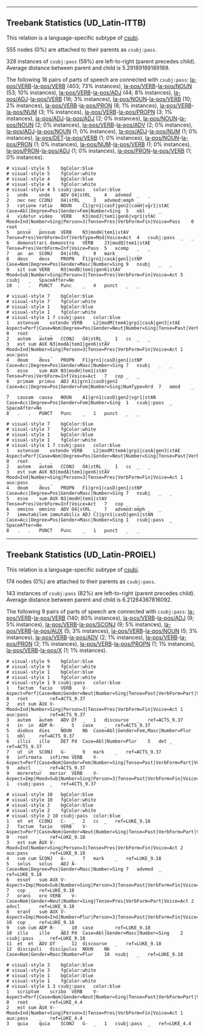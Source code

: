 

--------------------------------------------------------------------------------

## Treebank Statistics (UD_Latin-ITTB)

This relation is a language-specific subtype of [csubj]().

555 nodes (0%) are attached to their parents as `csubj:pass`.

328 instances of `csubj:pass` (59%) are left-to-right (parent precedes child).
Average distance between parent and child is 5.29189189189189.

The following 18 pairs of parts of speech are connected with `csubj:pass`: [la-pos/VERB]()-[la-pos/VERB]() (403; 73% instances), [la-pos/VERB]()-[la-pos/NOUN]() (53; 10% instances), [la-pos/VERB]()-[la-pos/ADJ]() (44; 8% instances), [la-pos/ADJ]()-[la-pos/VERB]() (18; 3% instances), [la-pos/NOUN]()-[la-pos/VERB]() (10; 2% instances), [la-pos/VERB]()-[la-pos/PRON]() (8; 1% instances), [la-pos/VERB]()-[la-pos/NUM]() (3; 1% instances), [la-pos/VERB]()-[la-pos/PROPN]() (3; 1% instances), [la-pos/ADJ]()-[la-pos/ADJ]() (2; 0% instances), [la-pos/NOUN]()-[la-pos/NOUN]() (2; 0% instances), [la-pos/VERB]()-[la-pos/ADV]() (2; 0% instances), [la-pos/ADJ]()-[la-pos/NOUN]() (1; 0% instances), [la-pos/ADJ]()-[la-pos/NUM]() (1; 0% instances), [la-pos/DET]()-[la-pos/VERB]() (1; 0% instances), [la-pos/NOUN]()-[la-pos/PRON]() (1; 0% instances), [la-pos/NUM]()-[la-pos/VERB]() (1; 0% instances), [la-pos/PRON]()-[la-pos/ADJ]() (1; 0% instances), [la-pos/PRON]()-[la-pos/VERB]() (1; 0% instances).


~~~ conllu
# visual-style 5	bgColor:blue
# visual-style 5	fgColor:white
# visual-style 4	bgColor:blue
# visual-style 4	fgColor:white
# visual-style 4 5 csubj:pass	color:blue
1	unde	unde	ADV	O4|stRL	_	4	advmod	_	_
2	nec	nec	CCONJ	O4|stRL	_	3	advmod:emph	_	_
3	ratione	ratio	NOUN	C1|grn1|casF|gen2|comH|vgr1|stAC	Case=Abl|Degree=Pos|Gender=Fem|Number=Sing	5	obl	_	_
4	videtur	video	VERB	K3|modJ|tem1|gen6|vgr1|stAC	Mood=Ind|Number=Sing|Person=3|Tense=Pres|VerbForm=Fin|Voice=Pass	0	root	_	_
5	posse	possum	VERB	N3|modH|tem1|stAV	Tense=Pres|VerbForm=Inf|VerbType=Mod|Voice=Act	4	csubj:pass	_	_
6	demonstrari	demonstro	VERB	J3|modQ|tem1|stAE	Tense=Pres|VerbForm=Inf|Voice=Pass	5	xcomp	_	_
7	an	an	SCONJ	O4|stRL	_	9	mark	_	_
8	deus	deus	PROPN	F1|grn1|casA|gen1|stNP	Case=Nom|Degree=Pos|Gender=Masc|Number=Sing	9	nsubj	_	_
9	sit	sum	VERB	N3|modB|tem1|gen6|stAV	Mood=Sub|Number=Sing|Person=3|Tense=Pres|VerbForm=Fin|Voice=Act	5	csubj	_	SpaceAfter=No
10	.	.	PUNCT	Punc	_	4	punct	_	_

~~~


~~~ conllu
# visual-style 7	bgColor:blue
# visual-style 7	fgColor:white
# visual-style 1	bgColor:blue
# visual-style 1	fgColor:white
# visual-style 1 7 csubj:pass	color:blue
1	ostensum	ostendo	VERB	L2|modM|tem4|grp1|casA|gen3|stAE	Aspect=Perf|Case=Nom|Degree=Pos|Gender=Neut|Number=Sing|Tense=Past|VerbForm=Part|Voice=Pass	0	root	_	_
2	autem	autem	CCONJ	O4|stRL	_	1	cc	_	_
3	est	sum	AUX	N3|modA|tem1|gen6|stAV	Mood=Ind|Number=Sing|Person=3|Tense=Pres|VerbForm=Fin|Voice=Act	1	aux:pass	_	_
4	deum	deus	PROPN	F1|grn1|casD|gen1|stNP	Case=Acc|Degree=Pos|Gender=Masc|Number=Sing	7	nsubj	_	_
5	esse	sum	AUX	N3|modH|tem1|stAV	Tense=Pres|VerbForm=Inf|Voice=Act	7	cop	_	_
6	primam	primus	ADJ	A1|grn1|casD|gen2	Case=Acc|Degree=Pos|Gender=Fem|Number=Sing|NumType=Ord	7	amod	_	_
7	causam	causa	NOUN	A1|grn1|casD|gen2|vgr1|stAN	Case=Acc|Degree=Pos|Gender=Fem|Number=Sing	1	csubj:pass	_	SpaceAfter=No
8	.	.	PUNCT	Punc	_	1	punct	_	_

~~~


~~~ conllu
# visual-style 7	bgColor:blue
# visual-style 7	fgColor:white
# visual-style 1	bgColor:blue
# visual-style 1	fgColor:white
# visual-style 1 7 csubj:pass	color:blue
1	ostensum	ostendo	VERB	L2|modM|tem4|grp1|casA|gen3|stAE	Aspect=Perf|Case=Nom|Degree=Pos|Gender=Neut|Number=Sing|Tense=Past|VerbForm=Part|Voice=Pass	0	root	_	_
2	autem	autem	CCONJ	O4|stRL	_	1	cc	_	_
3	est	sum	AUX	N3|modA|tem1|gen6|stAV	Mood=Ind|Number=Sing|Person=3|Tense=Pres|VerbForm=Fin|Voice=Act	1	aux:pass	_	_
4	deum	deus	PROPN	F1|grn1|casD|gen1|stNP	Case=Acc|Degree=Pos|Gender=Masc|Number=Sing	7	nsubj	_	_
5	esse	sum	AUX	N3|modH|tem1|stAV	Tense=Pres|VerbForm=Inf|Voice=Act	7	cop	_	_
6	omnino	omnino	ADV	O4|stRL	_	7	advmod:emph	_	_
7	immutabilem	immutabilis	ADJ	C1|grn1|casD|gen1|stAN	Case=Acc|Degree=Pos|Gender=Masc|Number=Sing	1	csubj:pass	_	SpaceAfter=No
8	.	.	PUNCT	Punc	_	1	punct	_	_

~~~




--------------------------------------------------------------------------------

## Treebank Statistics (UD_Latin-PROIEL)

This relation is a language-specific subtype of [csubj]().

174 nodes (0%) are attached to their parents as `csubj:pass`.

143 instances of `csubj:pass` (82%) are left-to-right (parent precedes child).
Average distance between parent and child is 6.21264367816092.

The following 9 pairs of parts of speech are connected with `csubj:pass`: [la-pos/VERB]()-[la-pos/VERB]() (140; 80% instances), [la-pos/VERB]()-[la-pos/ADJ]() (9; 5% instances), [la-pos/VERB]()-[la-pos/SCONJ]() (9; 5% instances), [la-pos/VERB]()-[la-pos/AUX]() (5; 3% instances), [la-pos/VERB]()-[la-pos/NOUN]() (5; 3% instances), [la-pos/VERB]()-[la-pos/ADV]() (2; 1% instances), [la-pos/VERB]()-[la-pos/PRON]() (2; 1% instances), [la-pos/VERB]()-[la-pos/PROPN]() (1; 1% instances), [la-pos/VERB]()-[la-pos/X]() (1; 1% instances).


~~~ conllu
# visual-style 9	bgColor:blue
# visual-style 9	fgColor:white
# visual-style 1	bgColor:blue
# visual-style 1	fgColor:white
# visual-style 1 9 csubj:pass	color:blue
1	factum	facio	VERB	V-	Aspect=Perf|Case=Nom|Gender=Neut|Number=Sing|Tense=Past|VerbForm=Part|Voice=Pass	0	root	_	ref=ACTS_9.37
2	est	sum	AUX	V-	Mood=Ind|Number=Sing|Person=3|Tense=Pres|VerbForm=Fin|Voice=Act	1	aux:pass	_	ref=ACTS_9.37
3	autem	autem	ADV	Df	_	1	discourse	_	ref=ACTS_9.37
4	in	in	ADP	R-	_	5	case	_	ref=ACTS_9.37
5	diebus	dies	NOUN	Nb	Case=Abl|Gender=Fem,Masc|Number=Plur	1	obl	_	ref=ACTS_9.37
6	illis	ille	DET	Pd	Case=Abl|Number=Plur	5	det	_	ref=ACTS_9.37
7	ut	ut	SCONJ	G-	_	9	mark	_	ref=ACTS_9.37
8	infirmata	infirmo	VERB	V-	Aspect=Perf|Case=Nom|Gender=Fem|Number=Sing|Tense=Past|VerbForm=Part|Voice=Pass	9	advcl	_	ref=ACTS_9.37
9	moreretur	morior	VERB	V-	Aspect=Imp|Mood=Sub|Number=Sing|Person=3|Tense=Past|VerbForm=Fin|Voice=Pass	1	csubj:pass	_	ref=ACTS_9.37

~~~


~~~ conllu
# visual-style 10	bgColor:blue
# visual-style 10	fgColor:white
# visual-style 2	bgColor:blue
# visual-style 2	fgColor:white
# visual-style 2 10 csubj:pass	color:blue
1	et	et	CCONJ	C-	_	2	cc	_	ref=LUKE_9.18
2	factum	facio	VERB	V-	Aspect=Perf|Case=Nom|Gender=Neut|Number=Sing|Tense=Past|VerbForm=Part|Voice=Pass	0	root	_	ref=LUKE_9.18
3	est	sum	AUX	V-	Mood=Ind|Number=Sing|Person=3|Tense=Pres|VerbForm=Fin|Voice=Act	2	aux:pass	_	ref=LUKE_9.18
4	cum	cum	SCONJ	G-	_	7	mark	_	ref=LUKE_9.18
5	solus	solus	ADJ	A-	Case=Nom|Degree=Pos|Gender=Masc|Number=Sing	7	advmod	_	ref=LUKE_9.18
6	esset	sum	AUX	V-	Aspect=Imp|Mood=Sub|Number=Sing|Person=3|Tense=Past|VerbForm=Fin|Voice=Act	7	cop	_	ref=LUKE_9.18
7	orans	oro	VERB	V-	Case=Nom|Gender=Neut|Number=Sing|Tense=Pres|VerbForm=Part|Voice=Act	2	advcl	_	ref=LUKE_9.18
8	erant	sum	AUX	V-	Aspect=Imp|Mood=Ind|Number=Plur|Person=3|Tense=Past|VerbForm=Fin|Voice=Act	10	cop	_	ref=LUKE_9.18
9	cum	cum	ADP	R-	_	10	case	_	ref=LUKE_9.18
10	illo	ille	ADJ	Pd	Case=Abl|Gender=Masc|Number=Sing	2	csubj:pass	_	ref=LUKE_9.18
11	et	et	ADV	Df	_	12	discourse	_	ref=LUKE_9.18
12	discipuli	discipulus	NOUN	Nb	Case=Nom|Gender=Masc|Number=Plur	10	nsubj	_	ref=LUKE_9.18

~~~


~~~ conllu
# visual-style 3	bgColor:blue
# visual-style 3	fgColor:white
# visual-style 1	bgColor:blue
# visual-style 1	fgColor:white
# visual-style 1 3 csubj:pass	color:blue
1	scriptum	scribo	VERB	V-	Aspect=Perf|Case=Nom|Gender=Neut|Number=Sing|Tense=Past|VerbForm=Part|Voice=Pass	0	root	_	ref=LUKE_4.4
2	est	sum	AUX	V-	Mood=Ind|Number=Sing|Person=3|Tense=Pres|VerbForm=Fin|Voice=Act	1	aux:pass	_	ref=LUKE_4.4
3	quia	quia	SCONJ	G-	_	1	csubj:pass	_	ref=LUKE_4.4

~~~


